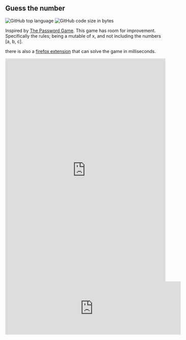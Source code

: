 ## Guess the number

![GitHub top language](https://img.shields.io/github/languages/top/ollielynas/password-game-clone)
![GitHub code size in bytes](https://img.shields.io/github/languages/code-size/ollielynas/password-game-clone)


Inspired by [The Password Game](https://neal.fun/password-game/). 
This game has room for improvement. Specifically the rules; being a mutable of x, and not including the numbers [a, b, c].

there is also a [firefox extension](https://addons.mozilla.org/en-US/firefox/addon/olynas-number-game-solver/?utm_source=addons.mozilla.org&utm_medium=referral&utm_content=search) that can solve the game in milliseconds. 

<iframe src="https://ollielynas.github.io/password-game-clone/" width="100%" height="700px" frameborder="0"></iframe>

<iframe frameborder="0" src="https://itch.io/embed/2140014" width="552" height="167"><a href="https://ollie-lynas.itch.io/guess-the-number">Guess The Number by Ollie lynas</a></iframe>